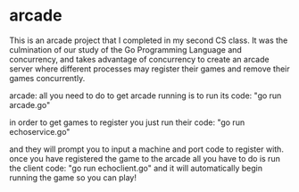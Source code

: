 # arcade

This is an arcade project that I completed in my second CS class. It was the culmination of our study of the Go Programming Language and concurrency, and takes advantage of concurrency to create an arcade server where different processes may register their games and remove their games concurrently.

arcade:
  all you need to do to get arcade running is to run its code:
     "go run arcade.go"

  in order to get games to register you just run their code:
     "go run echoservice.go" 

  and they will prompt you to input a machine and port code to 
  register with. once you have registered the game to the arcade 
  all you have to do is run the client code:
     "go run echoclient.go"
  and it will automatically begin running the game so you can
  play!
